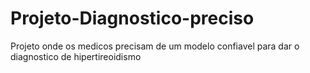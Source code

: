 # Projeto-Diagnostico-preciso
Projeto onde os medicos precisam de um modelo confiavel para dar o diagnostico de hipertireoidismo
